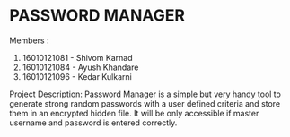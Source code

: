 # PASSWORD MANAGER

Members :
1) 16010121081 - Shivom Karnad
2) 16010121084 - Ayush Khandare
3) 16010121096 - Kedar Kulkarni

Project Description:
Password Manager is a simple but very handy tool to generate strong random passwords with a user defined criteria and store them in an encrypted hidden file. It will be only accessible if master username and password is entered correctly. 
